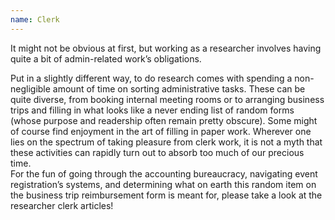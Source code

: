 ```yaml
---
name: Clerk
---
```


It might not be obvious at first, but working as a researcher involves having quite a bit of admin-related work’s obligations.

Put in a slightly different way, to do research comes with spending a non-negligible amount of time on sorting administrative tasks. These can be quite diverse, from booking internal meeting rooms or to arranging business trips and filling in what looks like a never ending list of random forms (whose purpose and readership often remain pretty obscure). 
Some might of course find enjoyment in the art of filling in paper work. Wherever one lies on the spectrum of taking pleasure from clerk work, it is not a myth that these activities can rapidly turn out to absorb too much of our precious time.    
For the fun of going through the accounting bureaucracy, navigating event registration’s systems, and determining what on earth this random item on the business trip reimbursement form is meant for, please take a look at the researcher clerk articles!
